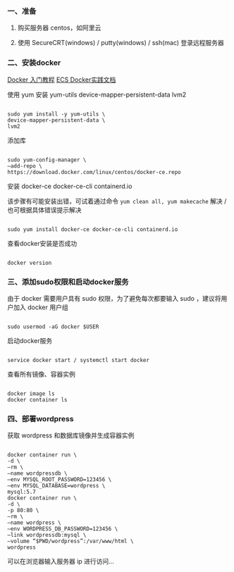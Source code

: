 
### 一、准备

1. 购买服务器 centos，如阿里云

2. 使用 SecureCRT(windows) / putty(windows) / ssh(mac) 登录远程服务器


### 二、安装docker

[Docker 入门教程](http://www.ruanyifeng.com/blog/2018/02/docker-tutorial.html)
[ECS Docker实践文档](https://help.aliyun.com/knowledge_detail/40559.html?spm=a2c4g.11186623.2.12.2e507c2bUqFwCR)


使用 yum 安装 yum-utils device-mapper-persistent-data lvm2

```

sudo yum install -y yum-utils \
device-mapper-persistent-data \
lvm2

```

添加库

```

sudo yum-config-manager \
–add-repo \
https://download.docker.com/linux/centos/docker-ce.repo

```

安装 docker-ce docker-ce-cli containerd.io

该步骤有可能安装出错，可试着通过命令 `yum clean all, yum makecache` 解决 / 也可根据具体错误提示解决

```

sudo yum install docker-ce docker-ce-cli containerd.io

```

查看docker安装是否成功

```

docker version

```


### 三、添加sudo权限和启动docker服务

由于 docker 需要用户具有 sudo 权限，为了避免每次都要输入 sudo ，建议将用户加入 docker 用户组

```

sudo usermod -aG docker $USER

```

启动docker服务

```

service docker start / systemctl start docker

```

查看所有镜像、容器实例

```

docker image ls
docker container ls

```


### 四、部署wordpress

获取 wordpress 和数据库镜像并生成容器实例

```

docker container run \
-d \
–rm \
–name wordpressdb \
–env MYSQL_ROOT_PASSWORD=123456 \
–env MYSQL_DATABASE=wordpress \
mysql:5.7
docker container run \
-d \
-p 80:80 \
–rm \
–name wordpress \
–env WORDPRESS_DB_PASSWORD=123456 \
–link wordpressdb:mysql \
–volume “$PWD/wordpress”:/var/www/html \
wordpress

```

可以在浏览器输入服务器 ip 进行访问...